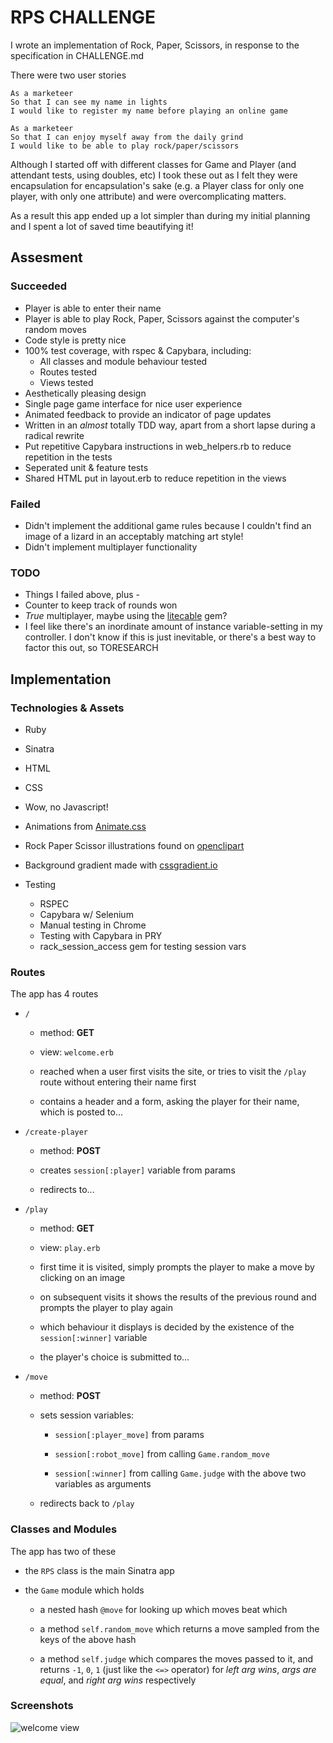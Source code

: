 # RPS CHALLENGE

I wrote an implementation of Rock, Paper, Scissors, in response to the specification in CHALLENGE.md

There were two user stories

```
As a marketeer
So that I can see my name in lights
I would like to register my name before playing an online game

As a marketeer
So that I can enjoy myself away from the daily grind
I would like to be able to play rock/paper/scissors
```

Although I started off with different classes for Game and Player (and attendant tests, using doubles, etc) I took these out as I felt they were encapsulation for encapsulation's sake (e.g. a Player class for only one player, with only one attribute) and were overcomplicating matters.

As a result this app ended up a lot simpler than during my initial planning and I spent a lot of saved time beautifying it!

## Assesment


### Succeeded


- Player is able to enter their name
- Player is able to play Rock, Paper, Scissors against the computer's random moves
- Code style is pretty nice
- 100% test coverage, with rspec & Capybara, including:
  - All classes and module behaviour tested
  - Routes tested
  - Views tested
- Aesthetically pleasing design
- Single page game interface for nice user experience
- Animated feedback to provide an indicator of page updates
- Written in an _almost_ totally TDD way, apart from a short lapse during a radical rewrite
- Put repetitive Capybara instructions in web_helpers.rb to reduce repetition in the tests
- Seperated unit & feature tests
- Shared HTML put in layout.erb to reduce repetition in the views


### Failed


- Didn't implement the additional game rules because I couldn't find an image of a lizard in an acceptably matching art style!
- Didn't implement multiplayer functionality


### TODO


- Things I failed above, plus -
- Counter to keep track of rounds won
- *True* multiplayer, maybe using the [litecable](https://github.com/palkan/litecable) gem?
- I feel like there's an inordinate amount of instance variable-setting in my controller. I don't know if this is just inevitable, or there's a best way to factor this out, so TORESEARCH

## Implementation


### Technologies & Assets


- Ruby
- Sinatra
- HTML
- CSS
- Wow, no Javascript!

- Animations from [Animate.css](https://animate.style/)
- Rock Paper Scissor illustrations found on [openclipart](https://openclipart.org/artist/mazeo)
- Background gradient made with [cssgradient.io](https://cssgradient.io/)

- Testing
  - RSPEC
  - Capybara w/ Selenium
  - Manual testing in Chrome
  - Testing with Capybara in PRY
  - rack_session_access gem for testing session vars


### Routes


  The app has 4 routes

  * `/`
    - method: **GET**

    - view: `welcome.erb`

    - reached when a user first visits the site, or tries to visit the `/play` route without entering their name first

    - contains a header and a form, asking the player for their name, which is posted to...

  * `/create-player`

    - method: **POST**

    - creates `session[:player]` variable from params
    - redirects to...

  * `/play`

    - method: **GET**

    - view: `play.erb`

    - first time it is visited, simply prompts the player to make a move by clicking on an image

    - on subsequent visits it shows the results of the previous round and prompts the player to play again

    - which behaviour it displays is decided by the existence of the `session[:winner]` variable

    - the player's choice is submitted to...

  * `/move`

    - method: **POST**

    - sets session variables:

      - `session[:player_move]` from params

      - `session[:robot_move]` from calling `Game.random_move`

      - `session[:winner]` from calling `Game.judge` with the above two variables as arguments
    
    - redirects back to `/play`


### Classes and Modules


  The app has two of these

  - the `RPS` class is the main Sinatra app

  - the `Game` module which holds

    -  a nested hash `@move` for looking up which moves beat which

    - a method `self.random_move` which returns a move sampled from the keys of the above hash

    - a method `self.judge` which compares the moves passed to it, and returns `-1`, `0`, `1` (just like the `<=>` operator) for _left arg wins_, _args are equal_, and _right arg wins_ respectively


### Screenshots


![welcome view](https://github.com/sa-mcquanzie/rps-challenge/blob/main/screenshots/welcome.png?raw=true)



